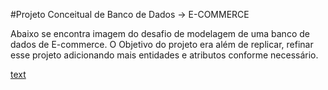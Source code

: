 #Projeto Conceitual de Banco de Dados -> E-COMMERCE

Abaixo se encontra imagem do desafio de modelagem de uma banco de dados de E-commerce. O Objetivo do projeto era além de replicar, refinar esse projeto adicionando mais entidades e atributos conforme necessário.

[text](../../../../../../Desktop/model.pdf)
